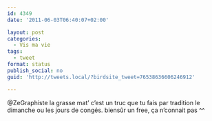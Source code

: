 ```yaml
---
id: 4349
date: '2011-06-03T06:40:07+02:00'

layout: post
categories:
  - Vis ma vie
tags:
  - tweet
format: status
publish_social: no
guid: 'http://tweets.local/?birdsite_tweet=76538636606246912'

---
```


@ZeGraphiste la grasse mat’ c’est un truc que tu fais par tradition le dimanche ou les jours de congés. biensûr un free, ça n’connait pas ^^
